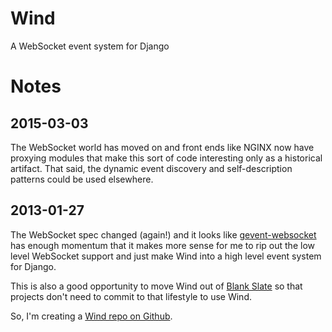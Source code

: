 # Wind

A WebSocket event system for Django



# Notes

## 2015-03-03

The WebSocket world has moved on and front ends like NGINX now have proxying modules that make this sort of code interesting only as a historical artifact. That said, the dynamic event discovery and self-description patterns could be used elsewhere.

## 2013-01-27

The WebSocket spec changed (again!) and it looks like [gevent-websocket](https://bitbucket.org/Jeffrey/gevent-websocket/overview) has enough momentum that it makes more sense for me to rip out the low level WebSocket support and just make Wind into a high level event system for Django.

This is also a good opportunity to move Wind out of [Blank Slate](https://github.com/TrevorFSmith/blank_slate/) so that projects don't need to commit to that lifestyle to use Wind.

So, I'm creating a [Wind repo on Github](https://github.com/TrevorFSmith/wind/).


